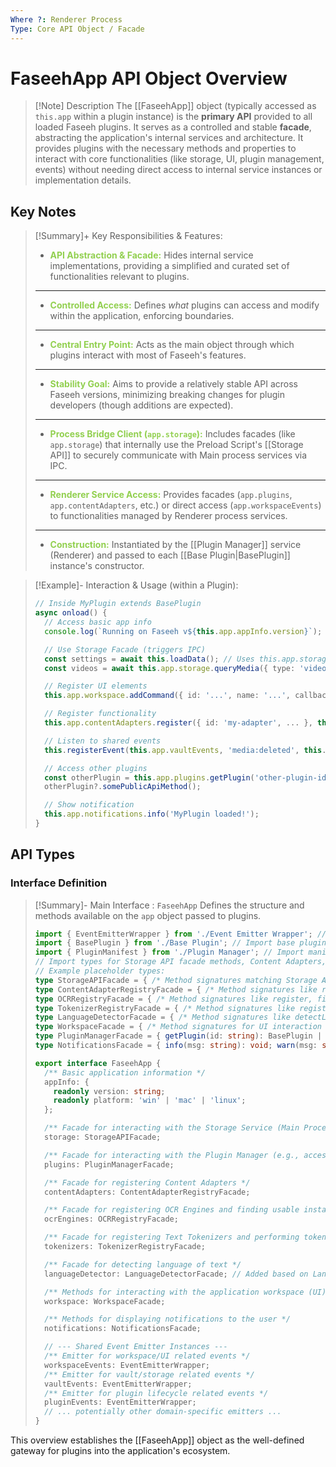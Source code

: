 ```yaml
---
Where ?: Renderer Process
Type: Core API Object / Facade
---
```

# FaseehApp API Object Overview

> [!Note] Description
> The [[FaseehApp]] object (typically accessed as `this.app` within a plugin instance) is the **primary API** provided to all loaded Faseeh plugins. It serves as a controlled and stable **facade**, abstracting the application's internal services and architecture. It provides plugins with the necessary methods and properties to interact with core functionalities (like storage, UI, plugin management, events) without needing direct access to internal service instances or implementation details.

## Key Notes

> [!Summary]+ Key Responsibilities & Features:
> - <span style="font-weight:bold; color:rgb(146, 208, 80)">API Abstraction & Facade:</span> Hides internal service implementations, providing a simplified and curated set of functionalities relevant to plugins.
> ---
> - <span style="font-weight:bold; color:rgb(146, 208, 80)">Controlled Access:</span> Defines *what* plugins can access and modify within the application, enforcing boundaries.
> ---
> - <span style="font-weight:bold; color:rgb(146, 208, 80)">Central Entry Point:</span> Acts as the main object through which plugins interact with most of Faseeh's features.
> ---
> - <span style="font-weight:bold; color:rgb(146, 208, 80)">Stability Goal:</span> Aims to provide a relatively stable API across Faseeh versions, minimizing breaking changes for plugin developers (though additions are expected).
> ---
> - <span style="font-weight:bold; color:rgb(146, 208, 80)">Process Bridge Client (`app.storage`):</span> Includes facades (like `app.storage`) that internally use the Preload Script's [[Storage API]] to securely communicate with Main process services via IPC.
> ---
> - <span style="font-weight:bold; color:rgb(146, 208, 80)">Renderer Service Access:</span> Provides facades (`app.plugins`, `app.contentAdapters`, etc.) or direct access (`app.workspaceEvents`) to functionalities managed by Renderer process services.
> ---
> - <span style="font-weight:bold; color:rgb(146, 208, 80)">Construction:</span> Instantiated by the [[Plugin Manager]] service (Renderer) and passed to each [[Base Plugin|BasePlugin]] instance's constructor.

> [!Example]- Interaction & Usage (within a Plugin):
> ```typescript
> // Inside MyPlugin extends BasePlugin
> async onload() {
>   // Access basic app info
>   console.log(`Running on Faseeh v${this.app.appInfo.version}`);
>
>   // Use Storage Facade (triggers IPC)
>   const settings = await this.loadData(); // Uses this.app.storage internally
>   const videos = await this.app.storage.queryMedia({ type: 'video' });
>
>   // Register UI elements
>   this.app.workspace.addCommand({ id: '...', name: '...', callback: () => {} });
>
>   // Register functionality
>   this.app.contentAdapters.register({ id: 'my-adapter', ... }, this.myAdaptFunction);
>
>   // Listen to shared events
>   this.registerEvent(this.app.vaultEvents, 'media:deleted', this.handleMediaDelete);
>
>   // Access other plugins
>   const otherPlugin = this.app.plugins.getPlugin('other-plugin-id');
>   otherPlugin?.somePublicApiMethod();
>
>   // Show notification
>   this.app.notifications.info('MyPlugin loaded!');
> }
> ```

## API Types

### Interface Definition

> [!Summary]- Main Interface : `FaseehApp`
> Defines the structure and methods available on the `app` object passed to plugins.
> ```typescript
> import { EventEmitterWrapper } from './Event Emitter Wrapper'; // Import the wrapper type
> import { BasePlugin } from './Base Plugin'; // Import base plugin type
> import { PluginManifest } from './Plugin Manager'; // Import manifest type
> // Import types for Storage API facade methods, Content Adapters, OCR, Tokenizer, etc.
> // Example placeholder types:
> type StorageAPIFacade = { /* Method signatures matching Storage API */ };
> type ContentAdapterRegistryFacade = { /* Method signatures like register */ };
> type OCRRegistryFacade = { /* Method signatures like register, findBestEngine */ };
> type TokenizerRegistryFacade = { /* Method signatures like register, tokenizeText */ };
> type LanguageDetectorFacade = { /* Method signatures like detectLanguage */ };
> type WorkspaceFacade = { /* Method signatures for UI interaction */ };
> type PluginManagerFacade = { getPlugin(id: string): BasePlugin | null; /* ... */ };
> type NotificationsFacade = { info(msg: string): void; warn(msg: string): void; error(msg: string): void; };
>
> export interface FaseehApp {
>   /** Basic application information */
>   appInfo: {
>     readonly version: string;
>     readonly platform: 'win' | 'mac' | 'linux';
>   };
>
>   /** Facade for interacting with the Storage Service (Main Process) via IPC */
>   storage: StorageAPIFacade;
>
>   /** Facade for interacting with the Plugin Manager (e.g., accessing other plugins) */
>   plugins: PluginManagerFacade;
>
>   /** Facade for registering Content Adapters */
>   contentAdapters: ContentAdapterRegistryFacade;
>
>   /** Facade for registering OCR Engines and finding usable instances */
>   ocrEngines: OCRRegistryFacade;
>
>   /** Facade for registering Text Tokenizers and performing tokenization */
>   tokenizers: TokenizerRegistryFacade;
>
>   /** Facade for detecting language of text */
>   languageDetector: LanguageDetectorFacade; // Added based on LanguageDetector service
>
>   /** Methods for interacting with the application workspace (UI) */
>   workspace: WorkspaceFacade;
>
>   /** Methods for displaying notifications to the user */
>   notifications: NotificationsFacade;
>
>   // --- Shared Event Emitter Instances ---
>   /** Emitter for workspace/UI related events */
>   workspaceEvents: EventEmitterWrapper;
>   /** Emitter for vault/storage related events */
>   vaultEvents: EventEmitterWrapper;
>   /** Emitter for plugin lifecycle related events */
>   pluginEvents: EventEmitterWrapper;
>   // ... potentially other domain-specific emitters ...
> }
> ```

This overview establishes the [[FaseehApp]] object as the well-defined gateway for plugins into the application's ecosystem.